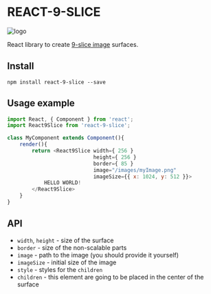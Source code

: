 # REACT-9-SLICE

![logo](https://github.com/dnbard/react-9-slice/blob/master/images/logo.png?raw=true)

React library to create [9-slice image](http://rwillustrator.blogspot.com/2007/04/understanding-9-slice-scaling.html) surfaces.

## Install

```shell
npm install react-9-slice --save
```

## Usage example

```js
import React, { Component } from 'react';
import React9Slice from 'react-9-slice';

class MyComponent extends Component(){
    render(){
        return <React9Slice width={ 256 }
                            height={ 256 }
                            border={ 85 }
                            image="/images/myImage.png"
                            imageSize={{ x: 1024, y: 512 }}>
            HELLO WORLD!
        </React9Slice>
    }
}
```

## API

* `width`, `height` - size of the surface
* `border` - size of the non-scalable parts
* `image` - path to the image (you should provide it yourself)
* `imageSize` - initial size of the image
* `style` - styles for the `children`
* `children` - this element are going to be placed in the center of the surface
